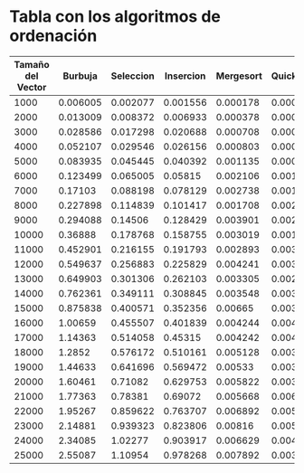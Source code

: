 # Tabla con los algoritmos de ordenación

| Tamaño del Vector | Burbuja | Seleccion | Insercion | Mergesort | Quicksort |
|-------------------|---------|-----------|-----------|-----------|-----------|
|1000|0.006005|0.002077|0.001556|0.000178|0.000123|
|2000|0.013009|0.008372|0.006933|0.000378|0.000301|
|3000|0.028586|0.017298|0.020688|0.000708|0.000462|
|4000|0.052107|0.029546|0.026156|0.000803|0.000639|
|5000|0.083935|0.045445|0.040392|0.001135|0.000808|
|6000|0.123499|0.065005|0.05815|0.002106|0.001114|
|7000|0.17103|0.088198|0.078129|0.002738|0.001955|
|8000|0.227898|0.114839|0.101417|0.001708|0.002313|
|9000|0.294088|0.14506|0.128429|0.003901|0.002048|
|10000|0.36888|0.178768|0.158755|0.003019|0.001582|
|11000|0.452901|0.216155|0.191793|0.002893|0.003292|
|12000|0.549637|0.256883|0.225829|0.004241|0.003071|
|13000|0.649903|0.301306|0.262103|0.003305|0.002265|
|14000|0.762361|0.349111|0.308845|0.003548|0.003492|
|15000|0.875838|0.400571|0.352356|0.00665|0.003588|
|16000|1.00659|0.455507|0.401839|0.004244|0.004905|
|17000|1.14363|0.514058|0.45315|0.004242|0.004308|
|18000|1.2852|0.576172|0.510161|0.005128|0.003976|
|19000|1.44633|0.641696|0.569472|0.00533|0.003155|
|20000|1.60461|0.71082|0.629753|0.005822|0.003586|
|21000|1.77363|0.78381|0.69072|0.005668|0.006296|
|22000|1.95267|0.859622|0.763707|0.006892|0.005901|
|23000|2.14881|0.939323|0.823806|0.00816|0.005296|
|24000|2.34085|1.02277|0.903917|0.006629|0.004751|
|25000|2.55087|1.10954|0.978268|0.007892|0.003898|

